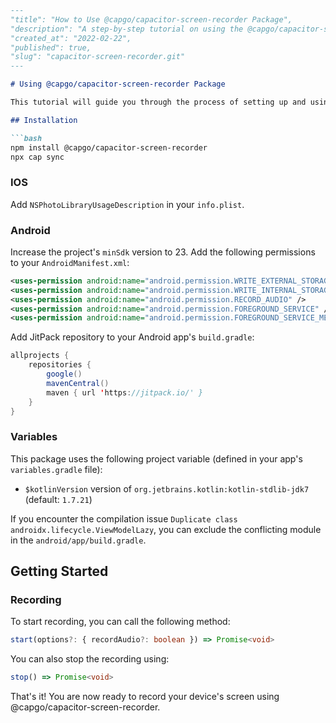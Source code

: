 ```markdown
---
"title": "How to Use @capgo/capacitor-screen-recorder Package",
"description": "A step-by-step tutorial on using the @capgo/capacitor-screen-recorder package for recording screens on iOS and Android in Capacitor projects.",
"created_at": "2022-02-22",
"published": true,
"slug": "capacitor-screen-recorder.git"
---

# Using @capgo/capacitor-screen-recorder Package

This tutorial will guide you through the process of setting up and using the @capgo/capacitor-screen-recorder package to record device screens in your Capacitor project.

## Installation

```bash
npm install @capgo/capacitor-screen-recorder
npx cap sync
```

### IOS

Add `NSPhotoLibraryUsageDescription` in your `info.plist`.

### Android

Increase the project's `minSdk` version to 23. Add the following permissions to your `AndroidManifest.xml`:
```xml
<uses-permission android:name="android.permission.WRITE_EXTERNAL_STORAGE" />
<uses-permission android:name="android.permission.WRITE_INTERNAL_STORAGE" />
<uses-permission android:name="android.permission.RECORD_AUDIO" />
<uses-permission android:name="android.permission.FOREGROUND_SERVICE" />
<uses-permission android:name="android.permission.FOREGROUND_SERVICE_MEDIA_PROJECTION" />
```

Add JitPack repository to your Android app's `build.gradle`:
```java
allprojects {
    repositories {
        google()
        mavenCentral()
        maven { url 'https://jitpack.io/' }
    }
}
```

### Variables

This package uses the following project variable (defined in your app's `variables.gradle` file):
- `$kotlinVersion` version of `org.jetbrains.kotlin:kotlin-stdlib-jdk7` (default: `1.7.21`)

If you encounter the compilation issue `Duplicate class androidx.lifecycle.ViewModelLazy`, you can exclude the conflicting module in the `android/app/build.gradle`.

## Getting Started

### Recording

To start recording, you can call the following method:
```typescript
start(options?: { recordAudio?: boolean }) => Promise<void>
```

You can also stop the recording using:
```typescript
stop() => Promise<void>
```

That's it! You are now ready to record your device's screen using @capgo/capacitor-screen-recorder.

```